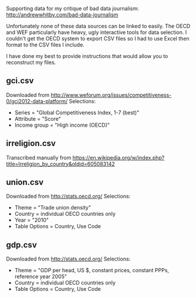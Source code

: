 Supporting data for my critique of bad data journalism:
http://andrewwhitby.com/bad-data-journalism


Unfortunately none of these data sources can be linked to easily. The OECD and WEF particularly have heavy, ugly interactive tools for data selection. I couldn't get the OECD system to export CSV files so I had to use Excel then format to the CSV files I include.

I have done my best to provide instructions that would allow you to reconstruct my files.

gci.csv
-------

Downloaded from
http://www.weforum.org/issues/competitiveness-0/gci2012-data-platform/
Selections:
- Series = "Global Competitiveness Index, 1-7 (best)"
- Attribute = "Score"
- Income group = "High income (OECD)"

irreligion.csv
--------------

Transcribed manually from
https://en.wikipedia.org/w/index.php?title=Irreligion_by_country&oldid=605083142

union.csv
---------

Downloaded from
http://stats.oecd.org/
Selections:
- Theme = "Trade union density"
- Country = individual OECD countries only
- Year = "2010"
- Table Options = Country, Use Code

gdp.csv
-------

Downloaded from
http://stats.oecd.org/
Selections:
- Theme = "GDP per head, US $, constant prices, constant PPPs, reference year 2005"
- Country = individual OECD countries only
- Table Options = Country, Use Code
